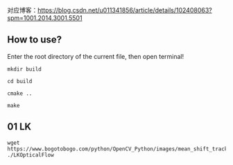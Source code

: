 对应博客：https://blog.csdn.net/u011341856/article/details/102408063?spm=1001.2014.3001.5501

## How to use?

Enter the root directory of the current file, then open terminal!

``mkdir build``

``cd build``

``cmake ..``

``make ``

## 01 LK
```
wget https://www.bogotobogo.com/python/OpenCV_Python/images/mean_shift_tracking/slow_traffic_small.mp4
./LKOpticalFlow
```
